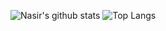 ![Nasir's github stats](https://github-readme-stats.vercel.app/api?username=nasiridrishi&count_private=true&theme=radical&show_icons=true)
![Top Langs](https://github-readme-stats.vercel.app/api/top-langs/?username=nasiridrishi&count_private=true&theme=radical&show_icons=true)
